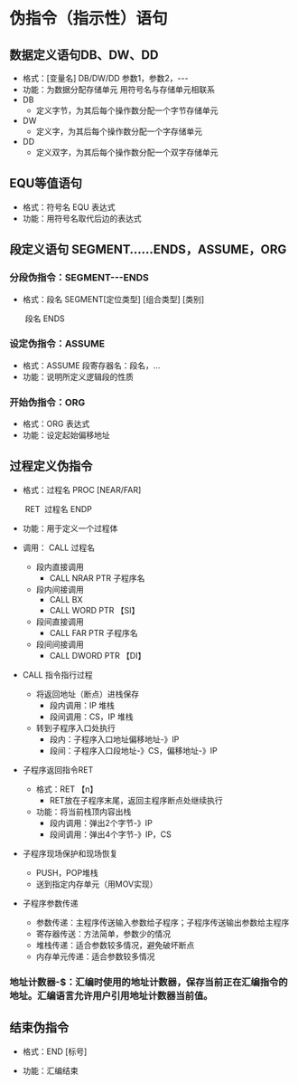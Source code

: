 # 伪指令（指示性）语句

## 数据定义语句DB、DW、DD

* 格式：[变量名] DB/DW/DD 参数1，参数2，---
* 功能：为数据分配存储单元
  用符号名与存储单元相联系
* DB
  * 定义字节，为其后每个操作数分配一个字节存储单元
* DW
  * 定义字，为其后每个操作数分配一个字存储单元
* DD
  * 定义双字，为其后每个操作数分配一个双字存储单元

## EQU等值语句

* 格式：符号名 EQU 表达式
* 功能：用符号名取代后边的表达式

## 段定义语句 SEGMENT……ENDS，ASSUME，ORG

### 分段伪指令：SEGMENT---ENDS

* 格式：段名 SEGMENT[定位类型] [组合类型] [类别]
  

  ​	段名   ENDS

### 设定伪指令：ASSUME

* 格式：ASSUME 段寄存器名：段名，...
* 功能：说明所定义逻辑段的性质

### 开始伪指令：ORG

* 格式：ORG 表达式
* 功能：设定起始偏移地址

## 过程定义伪指令

* 格式：过程名 PROC [NEAR/FAR]

  ​	RET
  ​	过程名 ENDP

* 功能：用于定义一个过程体

* 调用： CALL 过程名

  * 段内直接调用
    * CALL NRAR PTR 子程序名
  * 段内间接调用
    * CALL BX
    * CALL WORD PTR 【SI】
  * 段间直接调用
    * CALL FAR PTR 子程序名
  * 段间间接调用
    * CALL DWORD PTR 【DI】

* CALL 指令指行过程

  * 将返回地址（断点）进栈保存
    * 段内调用：IP 堆栈
    * 段间调用：CS，IP 堆栈
  * 转到子程序入口处执行
    * 段内：子程序入口地址偏移地址-》IP
    * 段间：子程序入口段地址-》CS，偏移地址-》IP

* 子程序返回指令RET

  * 格式：RET 【n】
    * RET放在子程序末尾，返回主程序断点处继续执行
  * 功能：将当前栈顶内容出栈
    * 段内调用：弹出2个字节-》IP
    * 段间调用：弹出4个字节-》IP，CS

* 子程序现场保护和现场恢复

  * PUSH，POP堆栈
  * 送到指定内存单元（用MOV实现）

* 子程序参数传递

  * 参数传递：主程序传送输入参数给子程序；子程序传送输出参数给主程序
  * 寄存器传送：方法简单，参数少的情况
  * 堆栈传递：适合参数较多情况，避免破坏断点
  * 内存单元传递：适合参数较多情况

###  地址计数器-$：汇编时使用的地址计数器，保存当前正在汇编指令的地址。汇编语言允许用户引用地址计数器当前值。

## 结束伪指令

* 格式：END [标号]

* 功能：汇编结束

